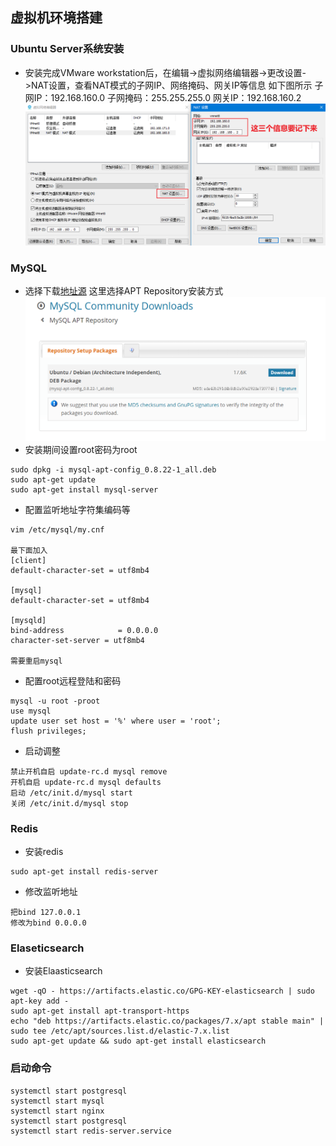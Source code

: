 ## 虚拟机环境搭建
### Ubuntu Server系统安装
- 安装完成VMware workstation后，在编辑->虚拟网络编辑器->更改设置->NAT设置，查看NAT模式的子网IP、网络掩码、网关IP等信息
如下图所示
子网IP：192.168.160.0
子网掩码：255.255.255.0
网关IP：192.168.160.2
![虚拟机搭建1](./images/虚拟机搭建1.png)

### MySQL
- 选择下载[地址源](https://dev.mysql.com/downloads/)
这里选择APT Repository安装方式
![MySQL安装截图1](./images/MySQL安装截图1.png)
- 安装期间设置root密码为root
```
sudo dpkg -i mysql-apt-config_0.8.22-1_all.deb
sudo apt-get update
sudo apt-get install mysql-server
```
- 配置监听地址字符集编码等
```
vim /etc/mysql/my.cnf

最下面加入
[client]
default-character-set = utf8mb4

[mysql]
default-character-set = utf8mb4

[mysqld]
bind-address            = 0.0.0.0
character-set-server = utf8mb4

需要重启mysql
```
- 配置root远程登陆和密码
```
mysql -u root -proot
use mysql
update user set host = '%' where user = 'root';
flush privileges;
```
- 启动调整
```
禁止开机自启 update-rc.d mysql remove
开机自启 update-rc.d mysql defaults
启动 /etc/init.d/mysql start
关闭 /etc/init.d/mysql stop
```

### Redis
- 安装redis
```
sudo apt-get install redis-server
```
- 修改监听地址
```
把bind 127.0.0.1
修改为bind 0.0.0.0
```

### Elaseticsearch
- 安装Elaasticsearch
```
wget -qO - https://artifacts.elastic.co/GPG-KEY-elasticsearch | sudo apt-key add -
sudo apt-get install apt-transport-https
echo "deb https://artifacts.elastic.co/packages/7.x/apt stable main" | sudo tee /etc/apt/sources.list.d/elastic-7.x.list
sudo apt-get update && sudo apt-get install elasticsearch
```

### 启动命令
```
systemctl start postgresql
systemctl start mysql
systemctl start nginx
systemctl start postgresql
systemctl start redis-server.service
```